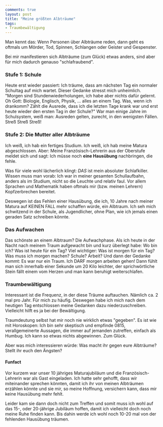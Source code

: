 ```yaml
---
comments: true
layout: post
title: "Meine größten Albträume"
tags:
- Traumbewältigung
---
```

Man kennt das: Wenn Personen über Albträume reden, dann geht es oftmals um Mörder, Tod, Spinnen, Schlangen oder Geister und Gespenster. 

Bei mir manifestieren sich Albträume (zum Glück) etwas anders, sind aber für mich dadurch genauso "schlafraubend". 

### Stufe 1: Schule

Heute erst wieder passiert: Ich träume, dass am nächsten Tag ein normaler Schultag auf mich wartet. Dieser Gedanke stresst mich unheimlich. "Morgen sind Stundenwiederholungen, ich habe aber nichts dafür gelernt. Oh Gott: Biologie, Englisch, Physik, … alles an einem Tag. Was, wenn ich drankomm? Zählt die Ausrede, dass ich die letzten Tage krank war und erst heute wieder den ersten Tag in der Schule?" War man einige Jahre im Schulsystem, weiß man: Ausreden gelten, zurecht, in den wenigsten Fällen. Streß Streß Streß!

### Stufe 2: Die Mutter aller Albträume

Ich weiß, ich hab ein fertiges Studium. Ich weiß, ich hab meine Matura abgeschlossen. Aber: Meine Französisch-Lehrerin aus der Oberstufe meldet sich und sagt: Ich müsse noch **eine Hausübung** nachbringen, die fehle.

Was für viele wohl lächerlich klingt: *DAS* ist mein absoluter Schlafkiller. Wissen muss man vorab: Ich war in meiner gesamten Schullaufbahn, anders als im Studium, nicht so die Leuchte und relativ faul. Vor allem Sprachen und Mathematik haben oftmals mir (bzw. meinen Lehrern) Kopfzerbrechen bereitet. 

Deswegen ist das Fehlen einer Hausübung, die ich, 10 Jahre nach meiner Matura auf KEINEN FALL mehr schaffen würde, ein Albtraum. Ich seh mich schwitzend in der Schule, als Jugendlicher, ohne Plan, wie ich jemals einen geraden Satz schreiben könnte.

### Das Aufwachen

Das schönste an einem Albtraum? Die Aufwachphase. Als ich heute in der Nacht nach meinem Traum aufgewacht bin und kurz überlegt habe: Wo bin ich? Was ist heute für ein Tag? Viel wichtiger: Was ist morgen für ein Tag? Was muss ich morgen machen? Schule? Arbeit? Und dann der Gedanke kommt: Es war nur ein Traum. Ich DARF morgen arbeiten gehen! Dann fühlt man sich innerhalb einer Sekunde um 20 Kilo leichter, der sprichwörtliche Stein fällt einem vom Herzen und man kann beruhigt weiterschlafen. 

### Traumbewältigung

Interessant ist die Frequenz, in der diese Träume auftauchen. Nämlich ca. 2 mal pro Jahr. Für mich zu häufig. Deswegen habe ich mich nach dem heutigen Tag entschlossen meine Gedanken dazu niederzuschreiben. Vielleicht hilft es ja bei der Bewältigung.

Traumdeutung selbst hat mir noch nie wirklich etwas "gegeben". Es ist wie mit Horoskopen: Ich bin sehr skeptisch und empfinde 0815, verallgemeinerte Aussagen, die immer auf jemanden zutreffen, einfach als Humbug. Ich kann so etwas nichts abgewinnen. Zum Glück.

Aber was mich interessieren würde: Was macht ihr gegen eure Albträume? Stellt ihr euch den Ängsten? 

#### Funfact

Vor kurzem war unser 10 jähriges Maturajubiläum und die Französisch-Lehrerin war als Gast eingeladen. Ich hatte sehr gehofft, dass wir miteinander sprechen könnten, damit ich ihr von meinen Albträumen erzählen könnte und sie mir, so meine Hoffnung, versichern kann, dass mir keine Hausübung mehr fehlt. 

Leider kam sie dann doch nicht zum Treffen und somit muss ich wohl auf das 15-, oder 20-jährige Jubiläum hoffen, damit ich vielleicht doch noch meine Ruhe finden kann. Bis dahin werde ich wohl noch 10-20 mal von der fehlenden Hausübung träumen.
